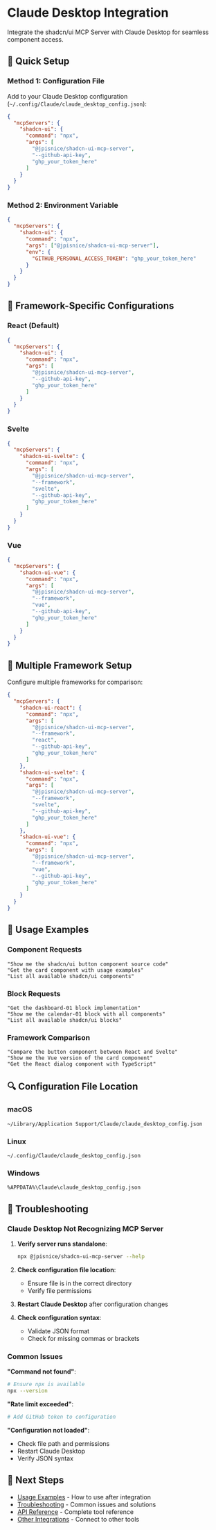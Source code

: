 # Claude Desktop Integration

Integrate the shadcn/ui MCP Server with Claude Desktop for seamless component access.

## 🚀 Quick Setup

### Method 1: Configuration File

Add to your Claude Desktop configuration (`~/.config/Claude/claude_desktop_config.json`):

```json
{
  "mcpServers": {
    "shadcn-ui": {
      "command": "npx",
      "args": [
        "@jpisnice/shadcn-ui-mcp-server",
        "--github-api-key",
        "ghp_your_token_here"
      ]
    }
  }
}
```

### Method 2: Environment Variable

```json
{
  "mcpServers": {
    "shadcn-ui": {
      "command": "npx",
      "args": ["@jpisnice/shadcn-ui-mcp-server"],
      "env": {
        "GITHUB_PERSONAL_ACCESS_TOKEN": "ghp_your_token_here"
      }
    }
  }
}
```

## 🎨 Framework-Specific Configurations

### React (Default)

```json
{
  "mcpServers": {
    "shadcn-ui": {
      "command": "npx",
      "args": [
        "@jpisnice/shadcn-ui-mcp-server",
        "--github-api-key",
        "ghp_your_token_here"
      ]
    }
  }
}
```

### Svelte

```json
{
  "mcpServers": {
    "shadcn-ui-svelte": {
      "command": "npx",
      "args": [
        "@jpisnice/shadcn-ui-mcp-server",
        "--framework",
        "svelte",
        "--github-api-key",
        "ghp_your_token_here"
      ]
    }
  }
}
```

### Vue

```json
{
  "mcpServers": {
    "shadcn-ui-vue": {
      "command": "npx",
      "args": [
        "@jpisnice/shadcn-ui-mcp-server",
        "--framework",
        "vue",
        "--github-api-key",
        "ghp_your_token_here"
      ]
    }
  }
}
```

## 🔧 Multiple Framework Setup

Configure multiple frameworks for comparison:

```json
{
  "mcpServers": {
    "shadcn-ui-react": {
      "command": "npx",
      "args": [
        "@jpisnice/shadcn-ui-mcp-server",
        "--framework",
        "react",
        "--github-api-key",
        "ghp_your_token_here"
      ]
    },
    "shadcn-ui-svelte": {
      "command": "npx",
      "args": [
        "@jpisnice/shadcn-ui-mcp-server",
        "--framework",
        "svelte",
        "--github-api-key",
        "ghp_your_token_here"
      ]
    },
    "shadcn-ui-vue": {
      "command": "npx",
      "args": [
        "@jpisnice/shadcn-ui-mcp-server",
        "--framework",
        "vue",
        "--github-api-key",
        "ghp_your_token_here"
      ]
    }
  }
}
```

## 🎯 Usage Examples

### Component Requests

```
"Show me the shadcn/ui button component source code"
"Get the card component with usage examples"
"List all available shadcn/ui components"
```

### Block Requests

```
"Get the dashboard-01 block implementation"
"Show me the calendar-01 block with all components"
"List all available shadcn/ui blocks"
```

### Framework Comparison

```
"Compare the button component between React and Svelte"
"Show me the Vue version of the card component"
"Get the React dialog component with TypeScript"
```

## 🔍 Configuration File Location

### macOS
```
~/Library/Application Support/Claude/claude_desktop_config.json
```

### Linux
```
~/.config/Claude/claude_desktop_config.json
```

### Windows
```
%APPDATA%\Claude\claude_desktop_config.json
```

## 🐛 Troubleshooting

### Claude Desktop Not Recognizing MCP Server

1. **Verify server runs standalone**:
   ```bash
   npx @jpisnice/shadcn-ui-mcp-server --help
   ```

2. **Check configuration file location**:
   - Ensure file is in the correct directory
   - Verify file permissions

3. **Restart Claude Desktop** after configuration changes

4. **Check configuration syntax**:
   - Validate JSON format
   - Check for missing commas or brackets

### Common Issues

**"Command not found"**:
```bash
# Ensure npx is available
npx --version
```

**"Rate limit exceeded"**:
```bash
# Add GitHub token to configuration
```

**"Configuration not loaded"**:
- Check file path and permissions
- Restart Claude Desktop
- Verify JSON syntax

## 🔗 Next Steps

- [Usage Examples](../usage/) - How to use after integration
- [Troubleshooting](../troubleshooting/) - Common issues and solutions
- [API Reference](../api/) - Complete tool reference
- [Other Integrations](README.md) - Connect to other tools 